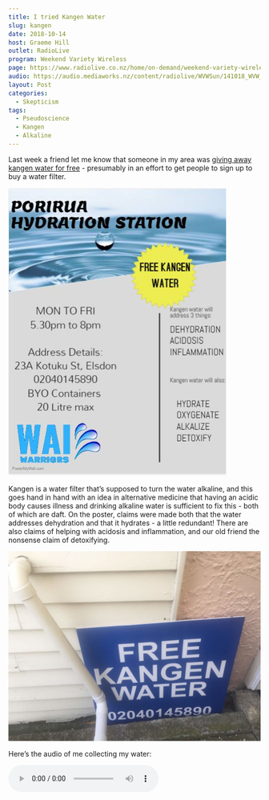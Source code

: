 ```yaml
---
title: I tried Kangen Water
slug: kangen
date: 2018-10-14
host: Graeme Hill
outlet: RadioLive
program: Weekend Variety Wireless
page: https://www.radiolive.co.nz/home/on-demand/weekend-variety-wireless/2018/10/weekend-variety-wireless--in-case-you-missed-sunday0.html
audio: https://audio.mediaworks.nz/content/radiolive/WVWSun/141018_WVW_Skepticalthoughts.mp3
layout: Post
categories:
  - Skepticism
tags:
  - Pseudoscience
  - Kangen
  - Alkaline
---
```


Last week a friend let me know that someone in my area was [giving away kangen water for free](https://www.facebook.com/photo.php?fbid=1710084989102799&set=gm.2381021538580963&type=3&theater) - presumably in an effort to get people to sign up to buy a water filter.

<!-- more -->

![Advert](./42264990_1710084992436132_3669443693460324352_n.jpg)

Kangen is a water filter that’s supposed to turn the water alkaline, and this goes hand in hand with an idea in alternative medicine that having an acidic body causes illness and drinking alkaline water is sufficient to fix this - both of which are daft. On the poster, claims were made both that the water addresses dehydration and that it hydrates - a little redundant! There are also claims of helping with acidosis and inflammation, and our old friend the nonsense claim of detoxifying.

![Number](./IMG_3534.jpg)

Here’s the audio of me collecting my water:

<audio controls src="/media/audio/skepticism/Kangen.mp3" />

And here's the water I collected:

![Water](./IMG_3536.jpg)

The claims that were made are interesting - obviously the medical claims are nonsense, because our bodies regulate our pH and won’t be affected by drinking mildly alkaline water. I can find nothing to support the claim that hospitals in Japan are using Kangen water filters and giving the water to patients.

I’ve also read claims online that many Japanese people own an ionising water filter, and that Japanese people look younger and live longer - surely the two must be connected! Similarly, I wonder if Japan’s good health is due to their use of nuclear power plants, or the prevalence of vending machines in the country.

It just tasted like normal water - the machine was set to pH 8.5, but unfortunately I don’t have anything to test the pH of the water I have. Maybe I should pop out and buy some universal indicator strips and see if it even managed to do what it claims to do.

In the meantime, I recommend for everyone to be skeptical about claims of the ingestion of alkaline water helping with any medical condition, and avoid expensive Multi Level Marketing schemes like Enagic’s Kangen water.
